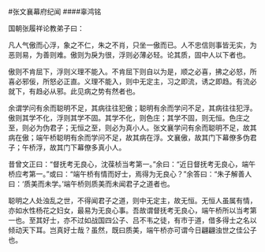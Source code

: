 <!--
author: bbotte
date: 2016-11-30
title: 张文襄幕府纪闻
tags: 张文襄幕府纪闻
category: 古文
status: publish
summary: 学问有余而聪明不足，其病往往犯傲；聪明有余而学问不足，其病往往犯浮。傲则其学不化，浮则其学不固 
-->
#张文襄幕府纪闻
####辜鸿铭



国朝张履祥论教弟子曰：

凡人气傲而心浮，象之不仁，朱之不肖，只坐一傲而已。人不忠信则事皆无实，为恶则易，为善则难。傲则为戾为很，浮则必薄必轻。论其质，固中人以下者也。

傲则不肯屈下，浮则义理不能入。不肯屈下则自以为是，顺之必喜，拂之必怒，所喜必邪佞，所怒必正直。义理不能入，则中无定主，习之即流，诱之即趋。有流必就下，有趋必从邪。此见病之势有然者也。

余谓学问有余而聪明不足，其病往往犯傲；聪明有余而学问不足，其病往往犯浮。傲则其学不化，浮则其学不固。其学不化，则色庄；其学不固，则无恒。色庄之至，则必为伪君子；无恒之至，则必为真小人。张文襄学问有余而聪明不足，故其病在傲；端午桥聪明有余而学问不足，故其病在浮。文襄傲，故其门下幕僚多伪君子；午桥浮，故其门下幕僚多真小人。

昔曾文正曰：“督抚考无良心，沈葆桢当考第一。”余曰：“近日督抚考无良心，端午桥应考第一。”或曰：“端午桥有情而好士，焉得为无良心？”余答曰：“朱子解善人曰：‘质美而未学。’端午桥则质美而未闻君子之道者也。

聪明之人处浊乱之世，不得闻君子之道，则中无定主，故无恒。无恒人虽属有情，亦如水性杨花之妇女，最易为无良心事。吾故谓督抚考无良心，端午桥所以当考第一也。至其好士，亦不过如战国四公子、吕不韦之徒，有市于道，借多得士之名以倾动天下耳。岂真好士哉？虽然，既曰质美，端午桥亦可谓今日翩翩浊世之佳公子也。
